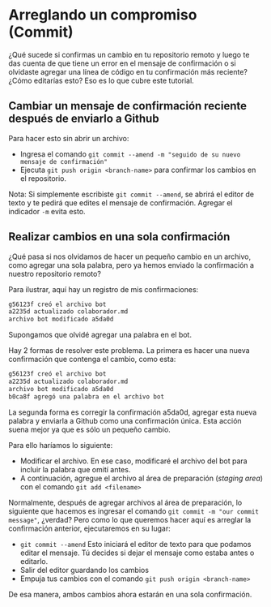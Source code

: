 # Arreglando un compromiso (Commit)

¿Qué sucede si confirmas un cambio en tu repositorio remoto y luego te das cuenta de que tiene un error en el mensaje de confirmación o si olvidaste agregar una línea de código en tu confirmación más reciente?
¿Cómo editarías esto? Eso es lo que cubre este tutorial.

## Cambiar un mensaje de confirmación reciente después de enviarlo a Github

Para hacer esto sin abrir un archivo:
* Ingresa el comando ```git commit --amend -m "seguido de su nuevo mensaje de confirmación"```
* Ejecuta ```git push origin <branch-name>``` para confirmar los cambios en el repositorio.

Nota: Si simplemente escribiste ```git commit --amend```, se abrirá el editor de texto y te pedirá que edites el mensaje de confirmación.
Agregar el indicador ``-m`` evita esto.

## Realizar cambios en una sola confirmación

¿Qué pasa si nos olvidamos de hacer un pequeño cambio en un archivo, como agregar una sola palabra, pero ya hemos enviado la confirmación a nuestro repositorio remoto?

Para ilustrar, aquí hay un registro de mis confirmaciones:
```bash
g56123f creó el archivo bot
a2235d actualizado colaborador.md
archivo bot modificado a5da0d
```

Supongamos que olvidé agregar una palabra en el bot.

Hay 2 formas de resolver este problema. La primera es hacer una nueva confirmación que contenga el cambio, como esta:

```bash
g56123f creó el archivo bot
a2235d actualizado colaborador.md
archivo bot modificado a5da0d
b0ca8f agregó una palabra en el archivo bot
```

La segunda forma es corregir la confirmación a5da0d, agregar esta nueva palabra y enviarla a Github como una confirmación única.
Esta acción suena mejor ya que es sólo un pequeño cambio.

Para ello haríamos lo siguiente:
* Modificar el archivo. En ese caso, modificaré el archivo del bot para incluir la palabra que omití antes.
* A continuación, agregue el archivo al área de preparación (*staging area*) con el comando ```git add <filename>```

Normalmente, después de agregar archivos al área de preparación, lo siguiente que hacemos es ingresar el comando ```git commit -m "our commit message"```, ¿verdad?
Pero como lo que queremos hacer aquí es arreglar la confirmación anterior, ejecutaremos en su lugar:

* ```git commit --amend```
  Esto iniciará el editor de texto para que podamos editar el mensaje. Tú decides si dejar el mensaje como estaba antes o editarlo.
* Salir del editor guardando los cambios
* Empuja tus cambios con el comando ```git push origin <branch-name>```

De esa manera, ambos cambios ahora estarán en una sola confirmación.
